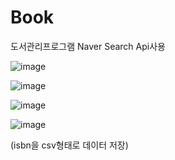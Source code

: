 # Book
도서관리프로그램
Naver Search Api사용

![image](https://user-images.githubusercontent.com/94959724/204711705-16c8c95e-d018-4071-ad32-4852936759fa.png)

![image](https://user-images.githubusercontent.com/94959724/204711999-4c5c251a-ed3d-4c45-9522-27f3d05a0c2f.png)

![image](https://user-images.githubusercontent.com/94959724/204712067-24b0291c-7d75-4575-ac95-e01889420b6d.png)

![image](https://user-images.githubusercontent.com/94959724/204712456-826f8a0a-6104-41da-aff7-3fca4efe77b8.png)

(isbn을 csv형태로 데이터 저장)
